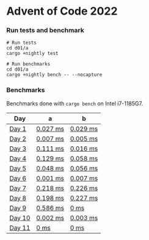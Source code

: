 # Advent of Code 2022

### Run tests and benchmark 

```
# Run tests 
cd d01/a
cargo +nightly test
  
# Run benchmarks
cd d01/a
cargo +nightly bench -- --nocapture
```

### Benchmarks

Benchmarks done with `cargo bench` on Intel i7-1185G7.

| Day                                          | a                              | b                              |
| -------------------------------------------- | ------------------------------ | ------------------------------ |
| [Day 1](https://adventofcode.com/2022/day/1) | [0.027 ms](./d01/a/src/lib.rs) | [0.029 ms](./d01/b/src/lib.rs) |
| [Day 2](https://adventofcode.com/2022/day/2) | [0.007 ms](./d02/a/src/lib.rs) | [0.005 ms](./d02/b/src/lib.rs) |
| [Day 3](https://adventofcode.com/2022/day/3) | [0.111 ms](./d03/a/src/lib.rs) | [0.016 ms](./d03/b/src/lib.rs) |
| [Day 4](https://adventofcode.com/2022/day/4) | [0.129 ms](./d04/a/src/lib.rs) | [0.058 ms](./d04/b/src/lib.rs) |
| [Day 5](https://adventofcode.com/2022/day/5) | [0.048 ms](./d05/a/src/lib.rs) | [0.056 ms](./d05/b/src/lib.rs) |
| [Day 6](https://adventofcode.com/2022/day/6) | [0.001 ms](./d06/a/src/lib.rs) | [0.007 ms](./d06/b/src/lib.rs) |
| [Day 7](https://adventofcode.com/2022/day/7) | [0.218 ms](./d07/a/src/lib.rs) | [0.226 ms](./d07/b/src/lib.rs) |
| [Day 8](https://adventofcode.com/2022/day/8) | [0.198 ms](./d08/a/src/lib.rs) | [0.227 ms](./d08/b/src/lib.rs) |
| [Day 9](https://adventofcode.com/2022/day/9) | [0.586 ms](./d09/a/src/lib.rs) | [0 ms](./d09/b/src/lib.rs) |
| [Day 10](https://adventofcode.com/2022/day/10) | [0.002 ms](./d10/a/src/lib.rs) | [0.003 ms](./d10/b/src/lib.rs) |
| [Day 11](https://adventofcode.com/2022/day/11) | [0 ms](./d11/a/src/lib.rs) | [0 ms](./d11/b/src/lib.rs) |
